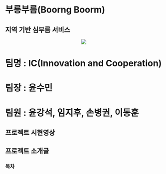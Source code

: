 # 부릉부름(Boorng Boorm)
## 지역 기반 심부름 서비스 
<p align="center">
  <img src="https://github.com/2021-SMHRD-KDT-AI-15/BB/assets/118248807/c6a8c41d-1280-44cd-9dd3-8ab2f5054454">
</p>

# 팀명 : IC(Innovation and Cooperation)
# 팀장 : 윤수민
# 팀원 : 윤강석, 임지후, 손병권, 이동훈

## 프로젝트 시현영상

## 프로젝트 소개글
### 목차

